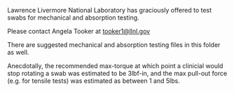 

Lawrence Livermore National Laboratory has graciously offered to test swabs for mechanical and absorption testing.

Please contact Angela Tooker at tooker1@llnl.gov

There are suggested mechanical and absorption testing files in this folder as well.

Anecdotally, the recommended max-torque at which point a clinicial would stop rotating a swab was estimated to be 3lbf-in, and the max pull-out force (e.g. for tensile tests) was estimated as between 1 and 5lbs. 
